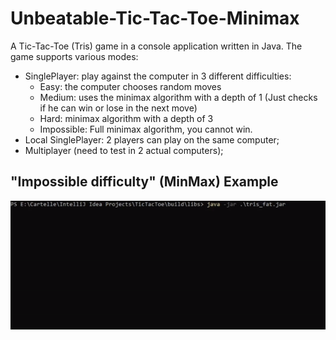 # Unbeatable-Tic-Tac-Toe-Minimax

A Tic-Tac-Toe (Tris) game in a console application written in Java.
The game supports various modes:
  - SinglePlayer: play against the computer in 3 different difficulties:
    - Easy: the computer chooses random moves
    - Medium: uses the minimax algorithm with a depth of 1 (Just checks if he can win or lose in the next move)
    - Hard: minimax algorithm with a depth of 3
    - Impossible: Full minimax algorithm, you cannot win.
  - Local SinglePlayer: 2 players can play on the same computer;
  - Multiplayer (need to test in 2 actual computers);

## "Impossible difficulty" (MinMax) Example

![MinMax Example](./assets/example.gif)

